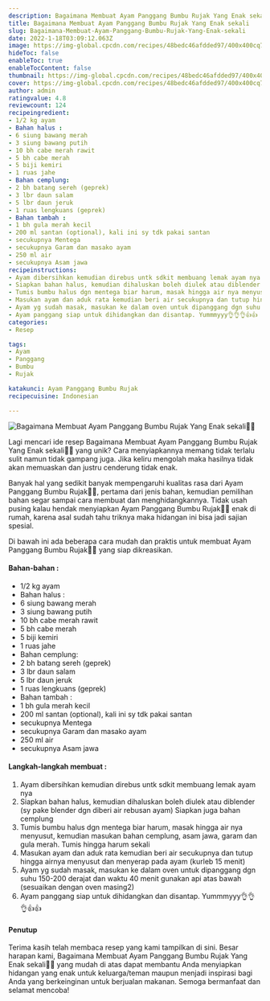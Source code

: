 ```yaml
---
description: Bagaimana Membuat Ayam Panggang Bumbu Rujak Yang Enak sekali"
title: Bagaimana Membuat Ayam Panggang Bumbu Rujak Yang Enak sekali
slug: Bagaimana-Membuat-Ayam-Panggang-Bumbu-Rujak-Yang-Enak-sekali
date: 2022-1-18T03:09:12.063Z
image: https://img-global.cpcdn.com/recipes/48bedc46afdded97/400x400cq70/photo.jpg
hideToc: false
enableToc: true
enableTocContent: false
thumbnail: https://img-global.cpcdn.com/recipes/48bedc46afdded97/400x400cq70/photo.jpg
cover: https://img-global.cpcdn.com/recipes/48bedc46afdded97/400x400cq70/photo.jpg
author: admin
ratingvalue: 4.8
reviewcount: 124
recipeingredient:
- 1/2 kg ayam
- Bahan halus :
- 6 siung bawang merah
- 3 siung bawang putih
- 10 bh cabe merah rawit
- 5 bh cabe merah
- 5 biji kemiri
- 1 ruas jahe
- Bahan cemplung:
- 2 bh batang sereh (geprek)
- 3 lbr daun salam
- 5 lbr daun jeruk
- 1 ruas lengkuans (geprek)
- Bahan tambah :
- 1 bh gula merah kecil
- 200 ml santan (optional), kali ini sy tdk pakai santan
- secukupnya Mentega
- secukupnya Garam dan masako ayam
- 250 ml air
- secukupnya Asam jawa
recipeinstructions:
- Ayam dibersihkan kemudian direbus untk sdkit membuang lemak ayam nya
- Siapkan bahan halus, kemudian dihaluskan boleh diulek atau diblender (sy pake blender dgn diberi air rebusan ayam) Siapkan juga bahan cemplung
- Tumis bumbu halus dgn mentega biar harum, masak hingga air nya menyusut, kemudian masukan bahan cemplung, asam jawa, garam dan gula merah. Tumis hingga harum sekali
- Masukan ayam dan aduk rata kemudian beri air secukupnya dan tutup hingga airnya menyusut dan menyerap pada ayam (kurleb 15 menit)
- Ayam yg sudah masak, masukan ke dalam oven untuk dipanggang dgn suhu 150-200 derajat dan waktu 40 menit gunakan api atas bawah (sesuaikan dengan oven masing2)
- Ayam panggang siap untuk dihidangkan dan disantap. Yummmyyy👌👌👌👍👍
categories:
- Resep

tags:
- Ayam
- Panggang
- Bumbu
- Rujak

katakunci: Ayam Panggang Bumbu Rujak
recipecuisine: Indonesian

---
```


![Bagaimana Membuat Ayam Panggang Bumbu Rujak Yang Enak sekali👩‍🍳](https://img-global.cpcdn.com/recipes/48bedc46afdded97/400x400cq70/photo.jpg)

Lagi mencari ide resep Bagaimana Membuat Ayam Panggang Bumbu Rujak Yang Enak sekali👩‍🍳 yang unik? Cara menyiapkannya memang tidak terlalu sulit namun tidak gampang juga. Jika keliru mengolah maka hasilnya tidak akan memuaskan dan justru cenderung tidak enak.

Banyak hal yang sedikit banyak mempengaruhi kualitas rasa dari Ayam Panggang Bumbu Rujak👩‍🍳, pertama dari jenis bahan, kemudian pemilihan bahan segar sampai cara membuat dan menghidangkannya. Tidak usah pusing kalau hendak menyiapkan Ayam Panggang Bumbu Rujak👩‍🍳 enak di rumah, karena asal sudah tahu triknya maka hidangan ini bisa jadi sajian spesial.

Di bawah ini ada beberapa cara mudah dan praktis untuk membuat Ayam Panggang Bumbu Rujak👩‍🍳 yang siap dikreasikan.

<!--inarticleads1-->

#### Bahan-bahan :

- 1/2 kg ayam
- Bahan halus :
- 6 siung bawang merah
- 3 siung bawang putih
- 10 bh cabe merah rawit
- 5 bh cabe merah
- 5 biji kemiri
- 1 ruas jahe
- Bahan cemplung:
- 2 bh batang sereh (geprek)
- 3 lbr daun salam
- 5 lbr daun jeruk
- 1 ruas lengkuans (geprek)
- Bahan tambah :
- 1 bh gula merah kecil
- 200 ml santan (optional), kali ini sy tdk pakai santan
- secukupnya Mentega
- secukupnya Garam dan masako ayam
- 250 ml air
- secukupnya Asam jawa

<!--inarticleads2-->

#### Langkah-langkah membuat :

1. Ayam dibersihkan kemudian direbus untk sdkit membuang lemak ayam nya
1. Siapkan bahan halus, kemudian dihaluskan boleh diulek atau diblender (sy pake blender dgn diberi air rebusan ayam) Siapkan juga bahan cemplung
1. Tumis bumbu halus dgn mentega biar harum, masak hingga air nya menyusut, kemudian masukan bahan cemplung, asam jawa, garam dan gula merah. Tumis hingga harum sekali
1. Masukan ayam dan aduk rata kemudian beri air secukupnya dan tutup hingga airnya menyusut dan menyerap pada ayam (kurleb 15 menit)
1. Ayam yg sudah masak, masukan ke dalam oven untuk dipanggang dgn suhu 150-200 derajat dan waktu 40 menit gunakan api atas bawah (sesuaikan dengan oven masing2)
1. Ayam panggang siap untuk dihidangkan dan disantap. Yummmyyy👌👌👌👍👍

#### Penutup

Terima kasih telah membaca resep yang kami tampilkan di sini. Besar harapan kami, Bagaimana Membuat Ayam Panggang Bumbu Rujak Yang Enak sekali👩‍🍳 yang mudah di atas dapat membantu Anda menyiapkan hidangan yang enak untuk keluarga/teman maupun menjadi inspirasi bagi Anda yang berkeinginan untuk berjualan makanan. Semoga bermanfaat dan selamat mencoba!